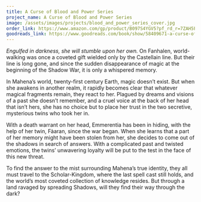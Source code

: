 ```yaml
---
title: A Curse of Blood and Power Series
project_name: A Curse of Blood and Power Series
image: /assets/images/projects/blood_and_power_series_cover.jpg
order_link: https://www.amazon.com/gp/product/B097S4YGV5?pf_rd_r=7ZAH5F2G857FCND3D5VP&pf_rd_p=6fc81c8c-2a38-41c6-a68a-f78c79e7253f&pd_rd_r=8a68ae96-3d0b-4a51-bebd-0bb94598be56&pd_rd_w=VM01H&pd_rd_wg=e54gf&ref_=pd_gw_unk
goodreads_link: https://www.goodreads.com/book/show/58409671-a-curse-of-blood-and-power?from_search=true&from_srp=true&qid=Ef4rnvS8rA&rank=1
---
```

*Engulfed in darkness, she will stumble upon her own.*
On Fanhalen, world-walking was once a coveted gift wielded only by the Castellain line. But their line is long gone, and since the sudden disappearance of magic at the beginning of the Shadow War, it is only a whispered memory.

In Mahena’s world, twenty-first century Earth, magic doesn’t exist. But when she awakens in another realm, it rapidly becomes clear that whatever magical fragments remain, they react to her. Plagued by dreams and visions of a past she doesn’t remember, and a cruel voice at the back of her head that isn’t hers, she has no choice but to place her trust in the two secretive, mysterious twins who took her in. 

With a death warrant on her head, Emmerentia has been in hiding, with the help of her twin, Fàaran, since the war began. When she learns that a part of her memory might have been stolen from her, she decides to come out of the shadows in search of answers. With a complicated past and twisted emotions, the twins’ unwavering loyalty will be put to the test in the face of this new threat. 

To find the answer to the mist surrounding Mahena’s true identity, they all must travel to the Scholar-Kingdom, where the last spell cast still holds, and the world’s most coveted collection of  knowledge resides. But through a land ravaged by spreading Shadows, will they find their way through the dark? 
